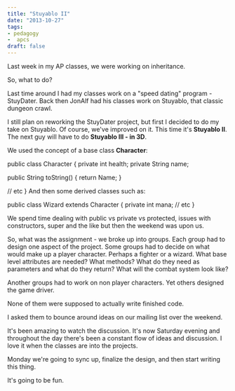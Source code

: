 ```yaml
---
title: "Stuyablo II"
date: "2013-10-27"
tags:
- pedagogy
-  apcs
draft: false
---
```



Last week in my AP classes, we were working on inheritance.

So, what to do?

Last time around I had my classes work on a "speed dating" program -
StuyDater. Back then JonAlf had his classes work on Stuyablo, that
classic dungeon crawl.

I still plan on reworking the StuyDater project, but first I decided
to do my take on Stuyablo. Of course, we've improved on it. This time
it's **Stuyablo II**. The next guy will have to do **Stuyablo III - in
3D**.

We used the concept of a base class **Character**:


public class Character {
private int health;
private String name;

public String toString() {
return Name;
}

// etc
}
And then some derived classes such as:


public class Wizard extends Character {
private int mana;
// etc
}

We spend time dealing with public vs private vs protected, issues with
constructors, super and the like but then the weekend was upon us.

So, what was the assignment - we broke up into groups. Each group had
to design one aspect of the project. Some groups had to decide on what
would make up a player character. Perhaps a fighter or a wizard. What
base level attributes are needed? What methods? What do they need as
parameters and what do they return? What will the combat system look
like?

Another groups had to work on non player characters. Yet others
designed the game driver.

None of them were supposed to actually write finished code.

I asked them to bounce around ideas on our mailing list over the
weekend.

It's been amazing to watch the discussion. It's now Saturday evening
and throughout the day there's been a constant flow of ideas and
discussion. I love it when the classes are into the projects.

Monday we're going to sync up, finalize the design, and then start
writing this thing.

It's going to be fun.
